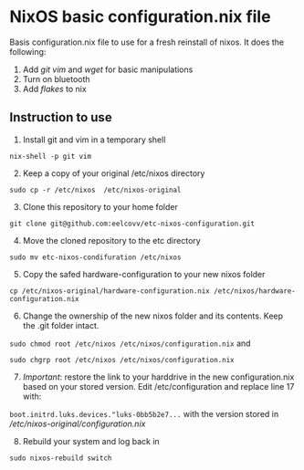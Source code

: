 # NixOS basic configuration.nix file

Basis configuration.nix file to use for a fresh reinstall of nixos. It does the following:
1. Add  *git* *vim* and *wget* for basic manipulations 
2. Turn on bluetooth 
3. Add *flakes* to nix 

## Instruction to use

1. Install git and vim in a temporary shell

``
nix-shell -p git vim
``

2. Keep a copy of your original /etc/nixos directory

``
sudo cp -r /etc/nixos  /etc/nixos-original 
``

3. Clone this repository to your home folder

``
git clone git@github.com:eelcovv/etc-nixos-configuration.git 
``

4. Move the cloned repository to the etc directory 

``
sudo mv etc-nixos-condifuration /etc/nixos
``

5. Copy the safed hardware-configuration to your new nixos folder

``
cp /etc/nixos-original/hardware-configuration.nix /etc/nixos/hardware-configuration.nix
``

6. Change the ownership of the new nixos folder and its contents. Keep the .git folder intact.

``
sudo chmod root /etc/nixos /etc/nixos/configuration.nix
``
and 

``
sudo chgrp root /etc/nixos /etc/nixos/configuration.nix
``

7. *Important*: restore the link to your harddrive in the new configuration.nix based on your stored version. Edit /etc/configuration and replace line 17 with:

``
  boot.initrd.luks.devices."luks-0bb5b2e7...
``
with the version stored in */etc/nixos-original/configuration.nix*

8. Rebuild your system and log back in

``
sudo nixos-rebuild switch
``

